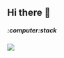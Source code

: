 ## Hi there 👋

<h5 algin = "center">:computer:stack</h5>

<div><p align="left"> 
  <img src="https://github-readme-stats.vercel.app/api?username=munjji&theme=graywhite&show_icons=true"/></a>
</p></div>


